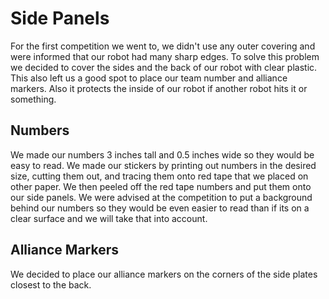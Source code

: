 
# Side Panels #

For the first competition we went to, we didn't use any outer covering and were informed that our robot had many sharp edges. To solve this problem we decided to cover the sides and the back of our robot with clear plastic. This also left us a good spot to place our team number and alliance markers. Also it protects the inside of our robot if another robot hits it or something.

## Numbers ##

We made our numbers 3 inches tall and 0.5 inches wide so they would be easy to read. We made our stickers by printing out numbers in the desired size, cutting them out, and tracing them onto red tape that we placed on other paper. We then peeled off the red tape numbers and put them onto our side panels. We were advised at the competition to put a background behind our numbers so they would be even easier to read than if its on a clear surface and we will take that into account.  


## Alliance Markers ##

We decided to place our alliance markers on the corners of the side plates closest to the back. 
